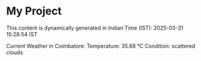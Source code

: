 # My Project

This content is dynamically generated in Indian Time (IST): 2025-03-31 15:28:54 IST


Current Weather in Coimbatore:
Temperature: 35.88 °C
Condition: scattered clouds
